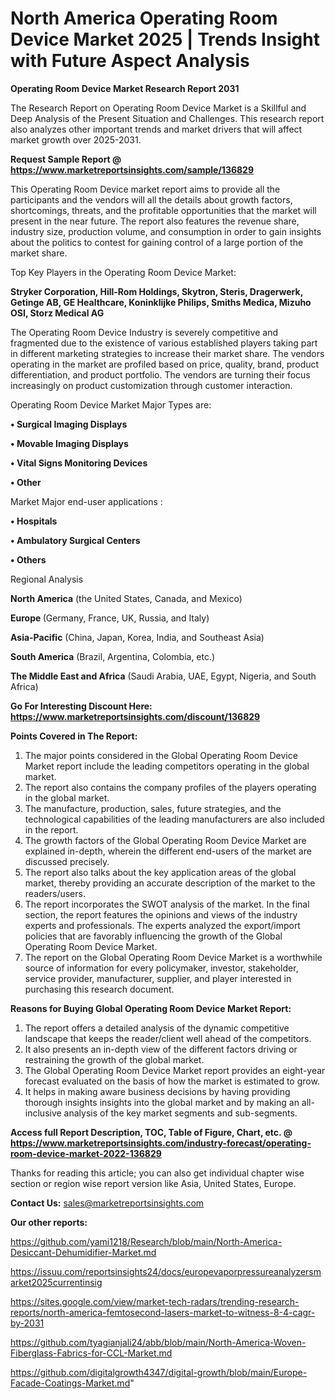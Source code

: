  # North America Operating Room Device Market 2025 | Trends Insight with Future Aspect Analysis

<strong>Operating Room Device Market Research Report 2031</strong>

The Research Report on Operating Room Device Market is a Skillful and Deep Analysis of the Present Situation and Challenges. This research report also analyzes other important trends and market drivers that will affect market growth over 2025-2031.

<strong>Request Sample Report @ <a href=https://www.marketreportsinsights.com/sample/136829>https://www.marketreportsinsights.com/sample/136829</a></strong>

This Operating Room Device market report aims to provide all the participants and the vendors will all the details about growth factors, shortcomings, threats, and the profitable opportunities that the market will present in the near future. The report also features the revenue share, industry size, production volume, and consumption in order to gain insights about the politics to contest for gaining control of a large portion of the market share.

Top Key Players in the Operating Room Device Market:

<strong>Stryker Corporation, Hill-Rom Holdings, Skytron, Steris, Dragerwerk, Getinge AB, GE Healthcare, Koninklijke Philips, Smiths Medica, Mizuho OSI, Storz Medical AG</strong>

The Operating Room Device Industry is severely competitive and fragmented due to the existence of various established players taking part in different marketing strategies to increase their market share. The vendors operating in the market are profiled based on price, quality, brand, product differentiation, and product portfolio. The vendors are turning their focus increasingly on product customization through customer interaction.

Operating Room Device Market Major Types are:

<strong>• Surgical Imaging Displays

• Movable Imaging Displays

• Vital Signs Monitoring Devices

• Other</strong>

Market Major end-user applications :

<strong>• Hospitals

• Ambulatory Surgical Centers

• Others</strong>

Regional Analysis

</u><strong><b>North America</b></strong> (the United States, Canada, and Mexico)

<strong><b>Europe </b></strong>(Germany, France, UK, Russia, and Italy)

<strong><b>Asia-Pacific</b></strong> (China, Japan, Korea, India, and Southeast Asia)

<strong><b>South America</b></strong> (Brazil, Argentina, Colombia, etc.)

<strong><b>The Middle East and Africa</b></strong> (Saudi Arabia, UAE, Egypt, Nigeria, and South Africa)

<strong>Go For Interesting Discount Here: <a href=https://www.marketreportsinsights.com/discount/136829>https://www.marketreportsinsights.com/discount/136829</a></strong>

<strong>Points Covered in The Report:</strong>
<ol>
  <li>The major points considered in the Global Operating Room Device Market report include the leading competitors operating in the global market.</li>
  <li>The report also contains the company profiles of the players operating in the global market.</li>
  <li>The manufacture, production, sales, future strategies, and the technological capabilities of the leading manufacturers are also included in the report.</li>
  <li>The growth factors of the Global Operating Room Device Market are explained in-depth, wherein the different end-users of the market are discussed precisely.</li>
  <li>The report also talks about the key application areas of the global market, thereby providing an accurate description of the market to the readers/users.</li>
  <li>The report incorporates the SWOT analysis of the market. In the final section, the report features the opinions and views of the industry experts and professionals. The experts analyzed the export/import policies that are favorably influencing the growth of the Global Operating Room Device Market.</li>
  <li>The report on the Global Operating Room Device Market is a worthwhile source of information for every policymaker, investor, stakeholder, service provider, manufacturer, supplier, and player interested in purchasing this research document.</li>
</ol>
<strong>Reasons for Buying Global Operating Room Device Market Report:</strong>

<ol>
  <li>The report offers a detailed analysis of the dynamic competitive landscape that keeps the reader/client well ahead of the competitors.</li>
  <li>It also presents an in-depth view of the different factors driving or restraining the growth of the global market.</li>
  <li>The Global Operating Room Device Market report provides an eight-year forecast evaluated on the basis of how the market is estimated to grow.</li>
  <li>It helps in making aware business decisions by having providing thorough insights insights into the global market and by making an all-inclusive analysis of the key market segments and sub-segments.</li>
</ol>
<strong>Access full Report Description, TOC, Table of Figure, Chart, etc. @ <a href=https://www.marketreportsinsights.com/industry-forecast/operating-room-device-market-2022-136829>https://www.marketreportsinsights.com/industry-forecast/operating-room-device-market-2022-136829</a></strong>


Thanks for reading this article; you can also get individual chapter wise section or region wise report version like Asia, United States, Europe.

<strong>Contact Us:</strong>
sales@marketreportsinsights.com

<strong>Our other reports:</strong>

<a href=https://github.com/yami1218/Research/blob/main/North-America-Desiccant-Dehumidifier-Market.md>https://github.com/yami1218/Research/blob/main/North-America-Desiccant-Dehumidifier-Market.md</a>

<a href=https://issuu.com/reportsinsights24/docs/europevaporpressureanalyzersmarket2025currentinsig>https://issuu.com/reportsinsights24/docs/europevaporpressureanalyzersmarket2025currentinsig</a>

<a href=https://sites.google.com/view/market-tech-radars/trending-research-reports/north-america-femtosecond-lasers-market-to-witness-8-4-cagr-by-2031>https://sites.google.com/view/market-tech-radars/trending-research-reports/north-america-femtosecond-lasers-market-to-witness-8-4-cagr-by-2031</a>

<a href=https://github.com/tyagianjali24/abb/blob/main/North-America-Woven-Fiberglass-Fabrics-for-CCL-Market.md>https://github.com/tyagianjali24/abb/blob/main/North-America-Woven-Fiberglass-Fabrics-for-CCL-Market.md</a>

<a href=https://github.com/digitalgrowth4347/digital-growth/blob/main/Europe-Facade-Coatings-Market.md>https://github.com/digitalgrowth4347/digital-growth/blob/main/Europe-Facade-Coatings-Market.md</a>"

